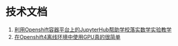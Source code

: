 # 技术文档

1. [利用Openshift容器平台上的JupyterHub帮助学校落实数学实验教学](https://github.com/lees07/tech-docs/blob/master/jupyterhub_on_ocp_for_experience_in_mathmatical.md)
2. [在Openshift4离线环境中使用GPU真的很简单](https://github.com/lees07/tech-docs/blob/master/ocp4-step_by_step-serials_3-install_gpu_operator.md)
